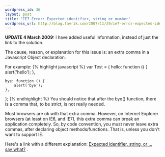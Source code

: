```yaml
--- 
wordpress_id: 36
layout: post
title: "IE7 Error: Expected identifier, string or number"
wordpress_url: http://blog.favrik.com/2007/11/29/ie7-error-expected-identifier-string-or-number/
---
```

<p class="update"><strong>UPDATE 4 March 2009:</strong> I have added useful information, instead of just the link to the solution.</p>

The cause, reason, or explanation for this issue is: an extra comma in a Javascript Object declaration.

For example:
{% highlight javascript %}
var Test = {
    hello: function () {
        alert('hello');
    },

    bye: function () {
        alert('bye');
    },
};
{% endhighlight %}
You should notice that after the bye() function, there is a comma that, to be strict, is not really needed. 

Most browsers are ok with that extra comma. However, on Internet Explorer browsers (at least on IE6, and IE7), this extra comma can break an application completely. So, by code convention, you must never
leave extra commas, after declaring object methods/functions. That is, unless you don't want to support IE. 

Here's a link with a different explanation: <a href="http://www.avnetlabs.com/javascript/expected-identifier-string-or-number-say-what">Expected identifier, string, or ... say what?</a> .
